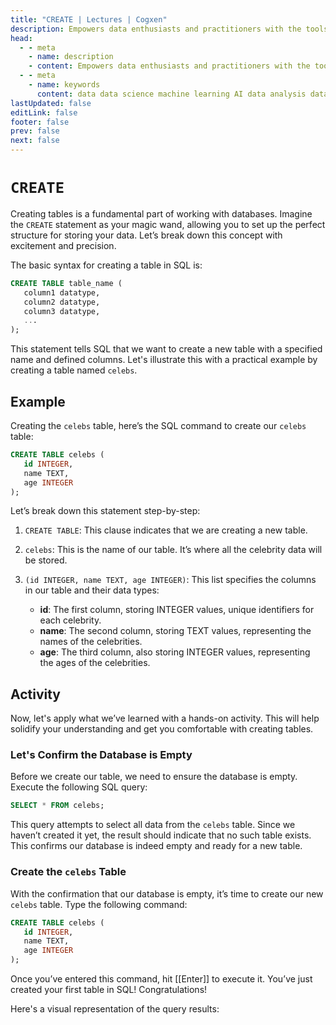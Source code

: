```yaml
---
title: "CREATE | Lectures | Cogxen"
description: Empowers data enthusiasts and practitioners with the tools and knowledge to unlock the potential of data.
head:
  - - meta
    - name: description
    - content: Empowers data enthusiasts and practitioners with the tools and knowledge to unlock the potential of data.
  - - meta
    - name: keywords
      content: data data science machine learning AI data analysis data-driven data enthusiasts data practitioners
lastUpdated: false
editLink: false
footer: false
prev: false
next: false
---
```


# `CREATE`

Creating tables is a fundamental part of working with databases. Imagine the `CREATE` statement as your magic wand, allowing you to set up the perfect structure for storing your data. Let’s break down this concept with excitement and precision.

The basic syntax for creating a table in SQL is:

```sql :line-numbers
CREATE TABLE table_name (
   column1 datatype,
   column2 datatype,
   column3 datatype,
   ...
);
```

This statement tells SQL that we want to create a new table with a specified name and defined columns. Let's illustrate this with a practical example by creating a table named `celebs`.

## Example

Creating the `celebs` table, here’s the SQL command to create our `celebs` table:

```sql :line-numbers
CREATE TABLE celebs (
   id INTEGER,
   name TEXT,
   age INTEGER
);
```

Let’s break down this statement step-by-step:

1. `CREATE TABLE`: This clause indicates that we are creating a new table.
2. `celebs`: This is the name of our table. It’s where all the celebrity data will be stored.
3. `(id INTEGER, name TEXT, age INTEGER)`: This list specifies the columns in our table and their data types:

   - **id**: The first column, storing INTEGER values, unique identifiers for each celebrity.
   - **name**: The second column, storing TEXT values, representing the names of the celebrities.
   - **age**: The third column, also storing INTEGER values, representing the ages of the celebrities.

## Activity

Now, let's apply what we’ve learned with a hands-on activity. This will help solidify your understanding and get you comfortable with creating tables.

### Let's Confirm the Database is Empty

Before we create our table, we need to ensure the database is empty. Execute the following SQL query:

```sql :line-numbers
SELECT * FROM celebs;
```

This query attempts to select all data from the `celebs` table. Since we haven’t created it yet, the result should indicate that no such table exists. This confirms our database is indeed empty and ready for a new table.

### Create the `celebs` Table

With the confirmation that our database is empty, it’s time to create our new `celebs` table. Type the following command:

```sql :line-numbers
CREATE TABLE celebs (
   id INTEGER,
   name TEXT,
   age INTEGER
);
```

Once you’ve entered this command, hit [[Enter]] to execute it. You’ve just created your first table in SQL! Congratulations!

Here's a visual representation of the query results:

<!--@include: ../../_includes/tables/query-results-from-create.md-->
